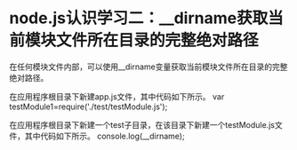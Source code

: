 # node.js认识学习二：__dirname获取当前模块文件所在目录的完整绝对路径

在任何模块文件内部，可以使用__dirname变量获取当前模块文件所在目录的完整绝对路径。

在应用程序根目录下新建app.js文件，其中代码如下所示。
var testModule1=require('./test/testModule.js');

在应用程序根目录下新建一个test子目录，在该目录下新建一个testModule.js文件，其中代码如下所示。
console.log(__dirname);